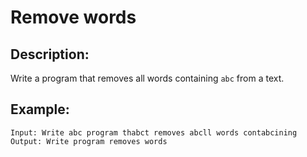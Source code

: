 # Remove words

## Description:

Write a program that removes all words containing `abc` from a text.

## Example:

```
Input: Write abc program thabct removes abcll words contabcining
Output: Write program removes words
```


